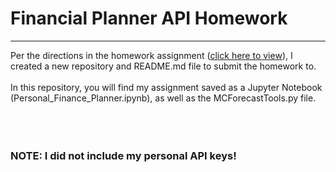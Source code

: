 # Financial Planner API Homework
<hr />
Per the directions in the homework assignment (<a href="https://nu.bootcampcontent.com/NU-Coding-Bootcamp/nu-chi-virt-fin-pt-04-2021-u-c/tree/master/05-APIs/Homework" target="blank">click here to view</a>), I created a new repository and README.md file to submit the homework to.
<br>&nbsp;<br>
In this repository, you will find my assignment saved as a Jupyter Notebook (Personal_Finance_Planner.ipynb), as well as the MCForecastTools.py file.
<br>&nbsp;<br>
<br>&nbsp;<br>

### NOTE:  I did not include my personal API keys!

